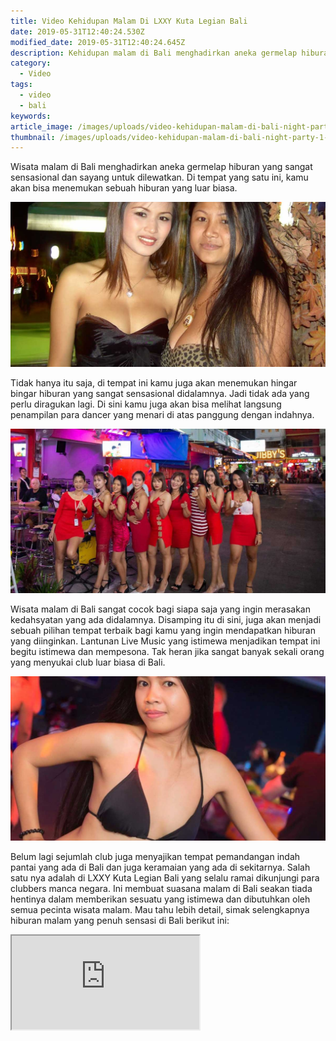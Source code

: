 ```yaml
---
title: Video Kehidupan Malam Di LXXY Kuta Legian Bali
date: 2019-05-31T12:40:24.530Z
modified_date: 2019-05-31T12:40:24.645Z
description: Kehidupan malam di Bali menghadirkan aneka germelap hiburan yang sangat sensasional dan sayang untuk dilewatkan. 
category:
  - Video
tags:
  - video
  - bali
keywords:
article_image: /images/uploads/video-kehidupan-malam-di-bali-night-party-1.jpg
thumbnail: /images/uploads/video-kehidupan-malam-di-bali-night-party-1-015.jpg
---
```

Wisata malam di Bali menghadirkan aneka germelap hiburan yang sangat sensasional dan sayang untuk dilewatkan. Di tempat yang satu ini, kamu akan bisa menemukan sebuah hiburan yang luar biasa. 

![Video: Kehidupan Malam Di Bali – Night Party](/images/uploads/video-kehidupan-malam-di-bali-night-party-3.jpg)

Tidak hanya itu saja, di tempat ini kamu juga akan menemukan hingar bingar hiburan yang sangat sensasional didalamnya. Jadi tidak ada yang perlu diragukan lagi. Di sini kamu juga akan bisa melihat langsung penampilan para dancer yang menari di atas panggung dengan indahnya. 

![Video: Kehidupan Malam Di Bali – Night Party](/images/uploads/video-kehidupan-malam-di-bali-night-party-2.jpg)

Wisata malam di Bali sangat cocok bagi siapa saja yang ingin merasakan kedahsyatan yang ada didalamnya. Disamping itu di sini, juga akan menjadi sebuah pilihan tempat terbaik bagi kamu yang ingin mendapatkan hiburan yang diinginkan. Lantunan Live Music yang istimewa menjadikan tempat ini begitu istimewa dan mempesona. Tak heran jika sangat banyak sekali orang yang menyukai club luar biasa di Bali.

![Video: Kehidupan Malam Di Bali – Night Party](/images/uploads/video-kehidupan-malam-di-bali-night-party-1.jpg)

Belum lagi sejumlah club juga menyajikan tempat pemandangan indah pantai yang ada di Bali dan juga keramaian yang ada di sekitarnya. Salah satu nya adalah di LXXY Kuta Legian Bali yang selalu ramai dikunjungi para clubbers manca negara. Ini membuat suasana malam di Bali seakan tiada hentinya dalam memberikan sesuatu yang istimewa dan dibutuhkan oleh semua pecinta wisata malam. Mau tahu lebih detail, simak selengkapnya hiburan malam yang penuh sensasi di Bali berikut ini:

<div class="videoWrapper">
<iframe src="https://www.youtube.com/embed/hd69P9iHxRA" allow="accelerometer; autoplay; encrypted-media; gyroscope; picture-in-picture" allowfullscreen></iframe>
</div>